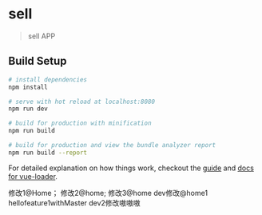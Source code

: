# sell

> sell APP

## Build Setup

``` bash
# install dependencies
npm install

# serve with hot reload at localhost:8080
npm run dev

# build for production with minification
npm run build

# build for production and view the bundle analyzer report
npm run build --report
```

For detailed explanation on how things work, checkout the [guide](http://vuejs-templates.github.io/webpack/) and [docs for vue-loader](http://vuejs.github.io/vue-loader).

修改1@Home；
修改2@home;
修改3@home
dev修改@home1
hellofeature1withMaster
dev2修改嗷嗷嗷

